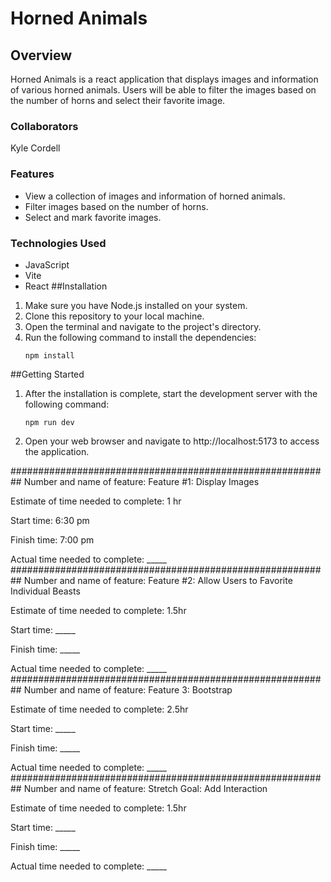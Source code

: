 # Horned Animals
## Overview
Horned Animals is a react application that displays images and information of various horned animals. Users will be able to filter the images based on the number of horns and select their favorite image.

### Collaborators
Kyle Cordell
### Features
- View a collection of images and information of horned animals.
- Filter images based on the number of horns.
- Select and mark favorite images.
### Technologies Used
- JavaScript
- Vite
- React
##Installation
1. Make sure you have Node.js installed on your system.
2. Clone this repository to your local machine.
3. Open the terminal and navigate to the project's directory.
4. Run the following command to install the dependencies:
    ```
    npm install
    ```
##Getting Started
1. After the installation is complete, start the development server with the following command:
    ```
    npm run dev
    ```
2. Open your web browser and navigate to http://localhost:5173 to access the application.

##########################################################
Number and name of feature: Feature #1: Display Images

Estimate of time needed to complete: 1 hr

Start time: 6:30 pm

Finish time: 7:00 pm

Actual time needed to complete: _____
##########################################################
Number and name of feature: Feature #2: Allow Users to Favorite Individual Beasts

Estimate of time needed to complete: 1.5hr

Start time: _____

Finish time: _____

Actual time needed to complete: _____
##########################################################
Number and name of feature: Feature 3: Bootstrap

Estimate of time needed to complete: 2.5hr

Start time: _____

Finish time: _____

Actual time needed to complete: _____
##########################################################
Number and name of feature: Stretch Goal: Add Interaction

Estimate of time needed to complete: 1.5hr

Start time: _____

Finish time: _____

Actual time needed to complete: _____